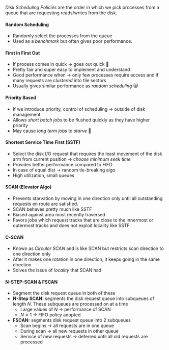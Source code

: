 *Disk Scheduling Policies* are the order in which we pick processes from a queue that are requesting reads/writes from the disk. 

#### Random Scheduling 
- Randomly select the processes from the queue 
- Used as a *benchmark* but often gives poor performance. 
#### First in First Out 
- If process comes in quick -> goes out quick 🧠
- Pretty fair and super easy to implement and understand 
- Good performance when -> only few processes require access and if many requests are *clustered* into file sectors 
- Usually gives similar performance as *random scheduling* 😿
#### Priority Based 
- If we introduce priority, control of scheduling $\to$ outside of disk management
- Allows *short batch jobs* to be flushed quickly as they have higher priority 
- May cause *long term jobs* to *starve* 🥓
#### Shortest Service Time First (SSTF)
- Select the disk I/O request that requires the least movement of the disk arm from current position -> *choose minimum seek time*
- Provides better performance compared to FIFO
- In case of equal dist $\to$ random tie-breaking algo
- High utilization, small queues
#### SCAN (Elevator Algo)
- Prevents starvation by moving in one direction only until all outstanding requests en route are satisfied.
- SCAN behaves pretty much like SSTF
- Biased against area most recently traversed 
- Favors jobs which request tracks that are close to the innermost or outermost tracks and does not exploit locality like SSTF. 
#### C-SCAN
- Known as *Circular SCAN* and is like SCAN but restricts scan direction to one direction only 
- After it makes one rotation in one direction, it keeps going in the same direction 
- Solves the issue of *locality* that SCAN had 
#### N-STEP-SCAN  & FSCAN
- Segment the disk request queue in both of these 
- **N-Step SCAN:** segments the disk request queue into subqueues of length $N$. These subqueues are processed on at a time 
	- Large values of $N$ $\to$ performance of SCAN 
	- $N = 1$ $\to$ FIFO policy adopted
- **FSCAN:** segments disk request queue into $2$ subqueues
	- Scan begins $\to$ all requests are in one queue 
	- During scan $\to$ all new requests in other queue 
	- Service of new requests $\to$ deferred until all old requests are processed 

